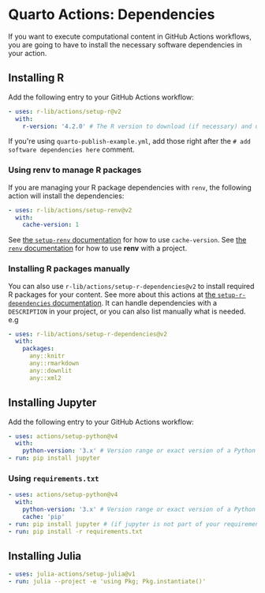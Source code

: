 # Quarto Actions: Dependencies

If you want to execute computational content in GitHub Actions workflows, you are going to have to install the necessary software dependencies in your action.

## Installing R

Add the following entry to your GitHub Actions workflow:

```yaml
- uses: r-lib/actions/setup-r@v2
  with:
    r-version: '4.2.0' # The R version to download (if necessary) and use.
```

If you're using `quarto-publish-example.yml`, add those right after the `# add software dependencies here` comment.

### Using **renv** to manage R packages

If you are managing your R package dependencies with `renv`, the following action will install the dependencies:

```yaml
- uses: r-lib/actions/setup-renv@v2
  with:
    cache-version: 1
```

See [the `setup-renv` documentation](https://github.com/r-lib/actions/tree/v2/setup-renv) for how to use `cache-version`.
See [the `renv` documentation](https://rstudio.github.io/renv) for how to use **renv** with a project.

### Installing R packages manually

You can also use `r-lib/actions/setup-r-dependencies@v2` to install required R packages for your content. See more about 
this actions at [the `setup-r-dependencies` documentation](https://github.com/r-lib/actions/tree/v2-branch/setup-r-dependencies). 
It can handle dependencies with a `DESCRIPTION` in your project, or you can also list manually what is needed. e.g

```yaml
- uses: r-lib/actions/setup-r-dependencies@v2
  with:
    packages:
      any::knitr
      any::rmarkdown
      any::downlit
      any::xml2
```

## Installing Jupyter

Add the following entry to your GitHub Actions workflow:

```yaml
- uses: actions/setup-python@v4
  with:
    python-version: '3.x' # Version range or exact version of a Python version to use, using SemVer's version range syntax
- run: pip install jupyter
```

### Using `requirements.txt`

```yaml
- uses: actions/setup-python@v4
  with:
    python-version: '3.x' # Version range or exact version of a Python version to use, using SemVer's version range syntax
    cache: 'pip'
- run: pip install jupyter # (if jupyter is not part of your requirements.txt)
- run: pip install -r requirements.txt
```

## Installing Julia

```yaml
- uses: julia-actions/setup-julia@v1
- run: julia --project -e 'using Pkg; Pkg.instantiate()'
```
